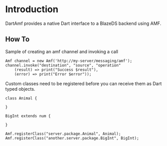 Introduction
============

DartAmf provides a native Dart interface to a BlazeDS backend using AMF.

How To
------

Sample of creating an amf channel and invoking a call

    Amf channel = new Amf('http://my-server/messaging/amf');
    channel.invoke("destination", "source", "operation"
    	(result) => print("Success $result"),
    	(error) => print("Error $error"));

Custom classes need to be registered before you can receive them as Dart typed objects.

	class Animal {

	}

    BigInt extends num {
    	
    }

    Amf.registerClass("server.package.Animal", Animal);
    Amf.registerClass("another.server.package.BigInt", BigInt);